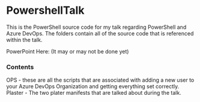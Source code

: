 # PowershellTalk
This is the PowerShell source code for my talk regarding PowerShell and Azure DevOps.
The folders contain all of the source code that is referenced within the talk.

PowerPoint Here:
(It may or may not be done yet)

### Contents
OPS - these are all the scripts that are associated with adding a new user to your Azure DevOps Organization and getting everything set correctly.
Plaster - The two plater manifests that are talked about during the talk.


